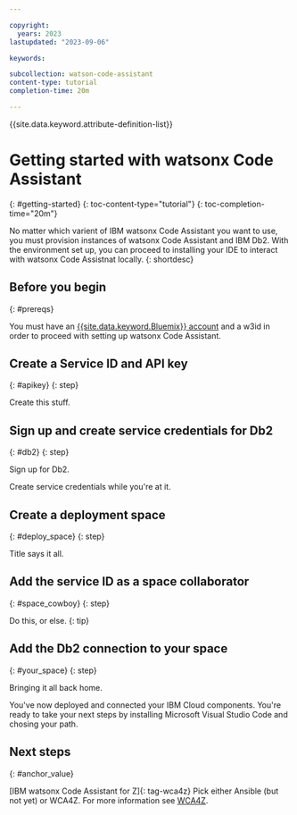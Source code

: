 ```yaml
---

copyright:
  years: 2023
lastupdated: "2023-09-06"

keywords:

subcollection: watson-code-assistant
content-type: tutorial
completion-time: 20m

---
```


{{site.data.keyword.attribute-definition-list}}

# Getting started with watsonx Code Assistant
{: #getting-started}
{: toc-content-type="tutorial"}
{: toc-completion-time="20m"}

<!-- The title of your H1 should be Getting started with Watson Code Assistant, where Watson Code Assistant is the non-trademarked short version keyref. -->

<!-- The goal should be a tutorial of 10 minutes or less. -->

No matter which varient of IBM watsonx Code Assistant you want to use, you must provision instances of watsonx Code Assistant and IBM Db2. With the environment set up, you can proceed to installing your IDE to interact with watsonx Code Assistnat locally.
{: shortdesc}

## Before you begin
{: #prereqs}

You must have an [{{site.data.keyword.Bluemix}} account](https://cloud.ibm.com/registration/) and a w3id in order to proceed with setting up watsonx Code Assistant.

<!-- For each step in your tutorial, add an H2 section. The title should be task-oriented and descriptive. Recommendation is no more than 9 steps. -->

## Create a Service ID and API key
{: #apikey}
{: step}

Create this stuff.

<!-- Introduce each major step with a description of what it will accomplish. If there are sequential substeps, use an ordered list for each substep. Don't include the step number. -->

<!-- _If you have substeps, introduce them and then follow with the steps as paragraph chunks. Do not use numbers or substep labels for a single substep or unless it is a true sequence._

_For commands, introduce the command and then surround what the user must enter in the command prompt with three backticks, set the programming language if it applies, and follow with a pre attribute if you want the copy button applied._ For example:
Now you're ready to start working with the app. First, clone the repo with the sample app code.

   ```sh
   git clone https://github.com/IBM-Cloud/get-started-node
   ```
   {: pre}

   Then, change the directory to where the sample app is located.

   ```sh
   cd get-started-node
   ```
   {: pre} -->

## Sign up and create service credentials for Db2
{: #db2}
{: step}

Sign up for Db2.

Create service credentials while you're at it.

## Create a deployment space
{: #deploy_space}
{: step}

Title says it all.

## Add the service ID as a space collaborator
{: #space_cowboy}
{: step}

Do this, or else.
{: tip}

## Add the Db2 connection to your space
{: #your_space}
{: step}

Bringing it all back home.

You've now deployed and connected your IBM Cloud components. You're ready to take your next steps by installing Microsoft Visual Studio Code and chosing your path.

## Next steps
{: #anchor_value}

[IBM watsonx Code Assistant for Z]{: tag-wca4z} Pick either Ansible (but not yet) or WCA4Z. For more information see [WCA4Z](../usecase_products/wca4z.md).
